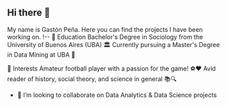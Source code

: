 ## Hi there 👋
My name is Gastón Peña. Here you can find the projects I have been working on.
!--
🔭 Education
Bachelor's Degree in Sociology from the University of Buenos Aires (UBA) 🏛️
Currently pursuing a Master's Degree in Data Mining at UBA 🧠

🌱 Interests
Amateur football player with a passion for the game! ⚽❤️
Avid reader of history, social theory, and science in general 📚🔍

- 👯 I’m looking to collaborate on Data Analytics & Data Science projects


